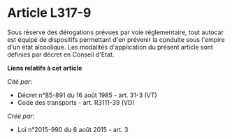 # Article L317-9

Sous réserve des dérogations prévues par voie réglementaire, tout autocar est équipé de dispositifs permettant d'en prévenir
la conduite sous l'empire d'un état alcoolique. Les modalités d'application du présent article sont définies par décret en
Conseil d'Etat.

**Liens relatifs à cet article**

_Cité par_:

  - Décret n°85-891 du 16 août 1985 - art. 31-3 (VT)
  - Code des transports - art. R3111-39 (VD)

_Créé par_:

  - Loi n°2015-990 du 6 août 2015 - art. 3

